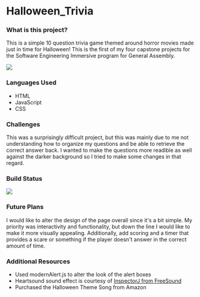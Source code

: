 # Halloween_Trivia

### What is this project?
This is a simple 10 question trivia game themed around horror movies made just in time for Halloween! This is the first of my four capstone projects for the Software Engineering Immersive program for General Assembly. 

![](Images/Screenshot1.png)

### Languages Used
* HTML
* JavaScript
* CSS

### Challenges
This was a surprisingly difficult project, but this was mainly due to me not understanding how to organize my questions and be able to retrieve the correct answer back. I wanted to make the questions more readible as well against the darker background so I tried to make some changes in that regard.

### Build Status
![](https://img.shields.io/badge/BUILD-IN%20PROGRESS-informational)

### Future Plans
I would like to alter the design of the page overall since it's a bit simple. My priority was interactivity and functionality, but down the line I would like to make it more visually appealing. Additionally, add scoring and a timer that provides a scare or something if the player doesn't answer in the correct amount of time. 

### Additional Resources
* Used modernAlert.js to alter the look of the alert boxes
* Heartsound sound effect is courtesy of [InspectorJ from FreeSound](https://freesound.org/people/InspectorJ/sounds/485076/)
* Purchased the Halloween Theme Song from Amazon 
